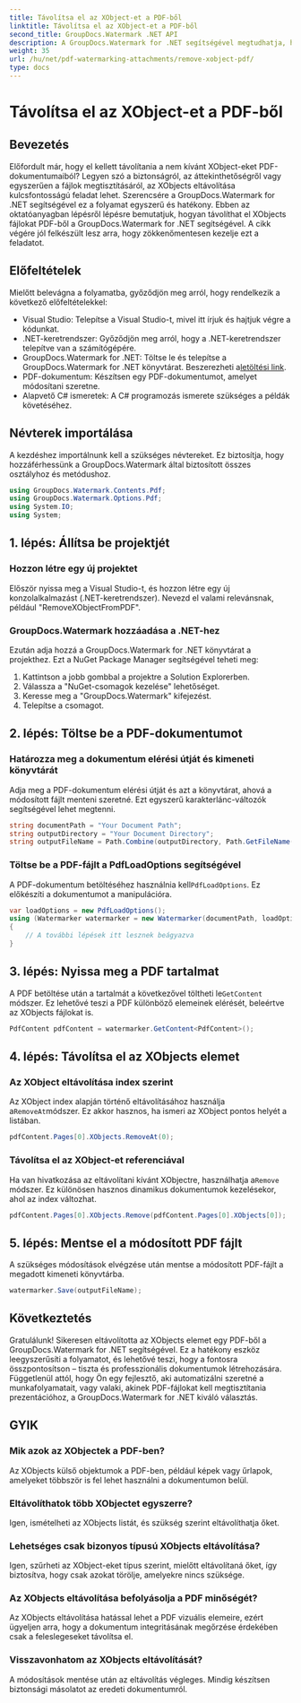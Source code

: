 ```yaml
---
title: Távolítsa el az XObject-et a PDF-ből
linktitle: Távolítsa el az XObject-et a PDF-ből
second_title: GroupDocs.Watermark .NET API
description: A GroupDocs.Watermark for .NET segítségével megtudhatja, hogyan távolíthat el egyszerűen XObjecteket PDF-fájlokból az átfogó, lépésről lépésre mutató oktatóanyagunk segítségével.
weight: 35
url: /hu/net/pdf-watermarking-attachments/remove-xobject-pdf/
type: docs
---
```

# Távolítsa el az XObject-et a PDF-ből

## Bevezetés
Előfordult már, hogy el kellett távolítania a nem kívánt XObject-eket PDF-dokumentumaiból? Legyen szó a biztonságról, az áttekinthetőségről vagy egyszerűen a fájlok megtisztításáról, az XObjects eltávolítása kulcsfontosságú feladat lehet. Szerencsére a GroupDocs.Watermark for .NET segítségével ez a folyamat egyszerű és hatékony. Ebben az oktatóanyagban lépésről lépésre bemutatjuk, hogyan távolíthat el XObjects fájlokat PDF-ből a GroupDocs.Watermark for .NET segítségével. A cikk végére jól felkészült lesz arra, hogy zökkenőmentesen kezelje ezt a feladatot.
## Előfeltételek
Mielőtt belevágna a folyamatba, győződjön meg arról, hogy rendelkezik a következő előfeltételekkel:
- Visual Studio: Telepítse a Visual Studio-t, mivel itt írjuk és hajtjuk végre a kódunkat.
- .NET-keretrendszer: Győződjön meg arról, hogy a .NET-keretrendszer telepítve van a számítógépére.
-  GroupDocs.Watermark for .NET: Töltse le és telepítse a GroupDocs.Watermark for .NET könyvtárat. Beszerezheti a[letöltési link](https://releases.groupdocs.com/Watermark/net/).
- PDF-dokumentum: Készítsen egy PDF-dokumentumot, amelyet módosítani szeretne.
- Alapvető C# ismeretek: A C# programozás ismerete szükséges a példák követéséhez.
## Névterek importálása
A kezdéshez importálnunk kell a szükséges névtereket. Ez biztosítja, hogy hozzáférhessünk a GroupDocs.Watermark által biztosított összes osztályhoz és metódushoz.
```csharp
using GroupDocs.Watermark.Contents.Pdf;
using GroupDocs.Watermark.Options.Pdf;
using System.IO;
using System;
```
## 1. lépés: Állítsa be projektjét
### Hozzon létre egy új projektet
Először nyissa meg a Visual Studio-t, és hozzon létre egy új konzolalkalmazást (.NET-keretrendszer). Nevezd el valami relevánsnak, például "RemoveXObjectFromPDF".
### GroupDocs.Watermark hozzáadása a .NET-hez
Ezután adja hozzá a GroupDocs.Watermark for .NET könyvtárat a projekthez. Ezt a NuGet Package Manager segítségével teheti meg:
1. Kattintson a jobb gombbal a projektre a Solution Explorerben.
2. Válassza a "NuGet-csomagok kezelése" lehetőséget.
3. Keresse meg a "GroupDocs.Watermark" kifejezést.
4. Telepítse a csomagot.
## 2. lépés: Töltse be a PDF-dokumentumot
### Határozza meg a dokumentum elérési útját és kimeneti könyvtárát
Adja meg a PDF-dokumentum elérési útját és azt a könyvtárat, ahová a módosított fájlt menteni szeretné. Ezt egyszerű karakterlánc-változók segítségével lehet megtenni.
```csharp
string documentPath = "Your Document Path";
string outputDirectory = "Your Document Directory";
string outputFileName = Path.Combine(outputDirectory, Path.GetFileName(documentPath));
```
### Töltse be a PDF-fájlt a PdfLoadOptions segítségével
 A PDF-dokumentum betöltéséhez használnia kell`PdfLoadOptions`. Ez előkészíti a dokumentumot a manipulációra.
```csharp
var loadOptions = new PdfLoadOptions();
using (Watermarker watermarker = new Watermarker(documentPath, loadOptions))
{
    // A további lépések itt lesznek beágyazva
}
```
## 3. lépés: Nyissa meg a PDF tartalmat
 A PDF betöltése után a tartalmát a következővel töltheti le`GetContent` módszer. Ez lehetővé teszi a PDF különböző elemeinek elérését, beleértve az XObjects fájlokat is.
```csharp
PdfContent pdfContent = watermarker.GetContent<PdfContent>();
```
## 4. lépés: Távolítsa el az XObjects elemet
### Az XObject eltávolítása index szerint
 Az XObject index alapján történő eltávolításához használja a`RemoveAt`módszer. Ez akkor hasznos, ha ismeri az XObject pontos helyét a listában.
```csharp
pdfContent.Pages[0].XObjects.RemoveAt(0);
```
### Távolítsa el az XObject-et referenciával
 Ha van hivatkozása az eltávolítani kívánt XObjectre, használhatja a`Remove` módszer. Ez különösen hasznos dinamikus dokumentumok kezelésekor, ahol az index változhat.
```csharp
pdfContent.Pages[0].XObjects.Remove(pdfContent.Pages[0].XObjects[0]);
```
## 5. lépés: Mentse el a módosított PDF fájlt
A szükséges módosítások elvégzése után mentse a módosított PDF-fájlt a megadott kimeneti könyvtárba.
```csharp
watermarker.Save(outputFileName);
```
## Következtetés
Gratulálunk! Sikeresen eltávolította az XObjects elemet egy PDF-ből a GroupDocs.Watermark for .NET segítségével. Ez a hatékony eszköz leegyszerűsíti a folyamatot, és lehetővé teszi, hogy a fontosra összpontosítson – tiszta és professzionális dokumentumok létrehozására. Függetlenül attól, hogy Ön egy fejlesztő, aki automatizálni szeretné a munkafolyamatait, vagy valaki, akinek PDF-fájlokat kell megtisztítania prezentációhoz, a GroupDocs.Watermark for .NET kiváló választás.
## GYIK
### Mik azok az XObjectek a PDF-ben?
Az XObjects külső objektumok a PDF-ben, például képek vagy űrlapok, amelyeket többször is fel lehet használni a dokumentumon belül.
### Eltávolíthatok több XObjectet egyszerre?
Igen, ismételheti az XObjects listát, és szükség szerint eltávolíthatja őket.
### Lehetséges csak bizonyos típusú XObjects eltávolítása?
Igen, szűrheti az XObject-eket típus szerint, mielőtt eltávolítaná őket, így biztosítva, hogy csak azokat törölje, amelyekre nincs szüksége.
### Az XObjects eltávolítása befolyásolja a PDF minőségét?
Az XObjects eltávolítása hatással lehet a PDF vizuális elemeire, ezért ügyeljen arra, hogy a dokumentum integritásának megőrzése érdekében csak a feleslegeseket távolítsa el.
### Visszavonhatom az XObjects eltávolítását?
A módosítások mentése után az eltávolítás végleges. Mindig készítsen biztonsági másolatot az eredeti dokumentumról.